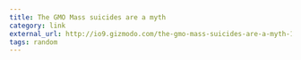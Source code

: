 ```yaml
---
title: The GMO Mass suicides are a myth
category: link
external_url: http://io9.gizmodo.com/the-gmo-mass-suicides-are-a-myth-1565342067
tags: random
---
```

